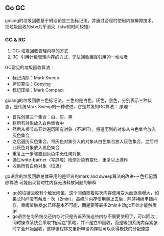## Go GC

golang的垃圾回收基于的理论是三色标记法，并通过合理的使用内存屏障技术，把垃圾回收的stw几乎消灭（stw的时间较短）

### GC & RC

1. GC: 垃圾回收管理内存的方式
2. RC: 引用计数管理内存的方式，无法回收相互引用的一堆垃圾

GC常见的垃圾回收算法：
- 标记清除：Mark Sweep
- 拷贝算法：Copying
- 标记压缩：Mark Compact

golang的垃圾回收三色标记法，三色的是白色，灰色，黑色，分别表示三种状态，是传统Mark Sweep的一种改进，它是并发的GC算法：
原理：
- 首先创建三个集合：白、灰、黑
- 将所有对象放入白色集合中
- 然后从根节点开始遍历所有对象（不递归），将遍历到的对象从白色集合放入灰色集合
- 之后遍历灰色集合，将灰色对象引入的对象从白色集合放入灰色集合，之后将此灰色对象放入黑色集合
- 重复上一步骤直到灰色中无任何对象
- 通过write-barrier（写屏障）检测对象有变化，重复以上操作
- 收集所有白色对象（垃圾）

go语言的垃圾回收总体采用的是经典的mark and sweep算法的改进-三色标记清除算法
可能出现暂时性内存无法释放问题的解释
- go的垃圾回收有个触发阈值，这个阈值随着每次内存使用变大而逐渐增大，如果长时间没有触发一次（2min）。高峰时内存使用量上去后，除非持续申请内存，靠阈值触发gc已经基本不可能，而是要等最多2min主动gc开始才能触发gc
- go语言在向系统交还内存时只是告诉系统这些内存不需要使用了，可以回收；同时操作系统会采取“拖延症”策略，并不是立即回收，而是等到系统内存紧张时才会开始回收，这样该程序又重新申请内存就可以获得极快的分配速度


